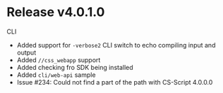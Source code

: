# Release v4.0.1.0

CLI
- Added support for `-verbose2` CLI switch to echo compiling input and output
- Added `//css_webapp` support
- Added checking fro SDK being installed
- Added `cli/web-api` sample
- Issue #234: Could not find a part of the path with CS-Script 4.0.0.0